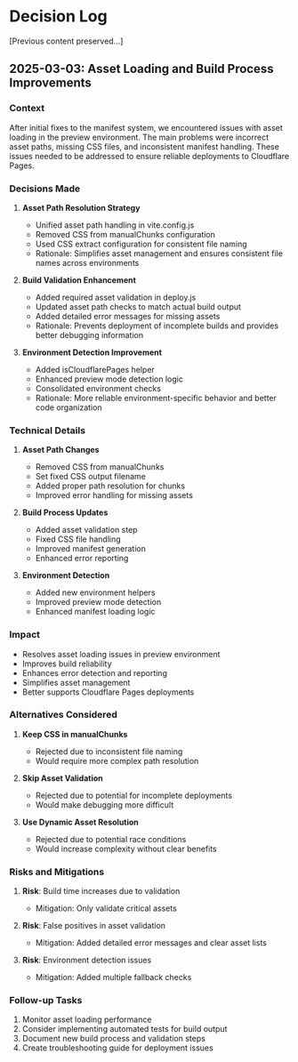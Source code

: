 # Decision Log

[Previous content preserved...]

## 2025-03-03: Asset Loading and Build Process Improvements

### Context
After initial fixes to the manifest system, we encountered issues with asset loading in the preview environment. The main problems were incorrect asset paths, missing CSS files, and inconsistent manifest handling. These issues needed to be addressed to ensure reliable deployments to Cloudflare Pages.

### Decisions Made

1. **Asset Path Resolution Strategy**
   - Unified asset path handling in vite.config.js
   - Removed CSS from manualChunks configuration
   - Used CSS extract configuration for consistent file naming
   - Rationale: Simplifies asset management and ensures consistent file names across environments

2. **Build Validation Enhancement**
   - Added required asset validation in deploy.js
   - Updated asset path checks to match actual build output
   - Added detailed error messages for missing assets
   - Rationale: Prevents deployment of incomplete builds and provides better debugging information

3. **Environment Detection Improvement**
   - Added isCloudflarePages helper
   - Enhanced preview mode detection logic
   - Consolidated environment checks
   - Rationale: More reliable environment-specific behavior and better code organization

### Technical Details

1. **Asset Path Changes**
   - Removed CSS from manualChunks
   - Set fixed CSS output filename
   - Added proper path resolution for chunks
   - Improved error handling for missing assets

2. **Build Process Updates**
   - Added asset validation step
   - Fixed CSS file handling
   - Improved manifest generation
   - Enhanced error reporting

3. **Environment Detection**
   - Added new environment helpers
   - Improved preview mode detection
   - Enhanced manifest loading logic

### Impact
- Resolves asset loading issues in preview environment
- Improves build reliability
- Enhances error detection and reporting
- Simplifies asset management
- Better supports Cloudflare Pages deployments

### Alternatives Considered

1. **Keep CSS in manualChunks**
   - Rejected due to inconsistent file naming
   - Would require more complex path resolution

2. **Skip Asset Validation**
   - Rejected due to potential for incomplete deployments
   - Would make debugging more difficult

3. **Use Dynamic Asset Resolution**
   - Rejected due to potential race conditions
   - Would increase complexity without clear benefits

### Risks and Mitigations

1. **Risk**: Build time increases due to validation
   - Mitigation: Only validate critical assets

2. **Risk**: False positives in asset validation
   - Mitigation: Added detailed error messages and clear asset lists

3. **Risk**: Environment detection issues
   - Mitigation: Added multiple fallback checks

### Follow-up Tasks
1. Monitor asset loading performance
2. Consider implementing automated tests for build output
3. Document new build process and validation steps
4. Create troubleshooting guide for deployment issues